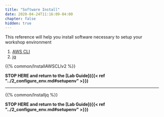 ```yaml
---
title: "Software Install"
date: 2020-04-24T11:16:09-04:00
chapter: false
hidden: true
---
```



This reference will help you install software necessary to setup your workshop environment

1. [AWS CLI](#install-aws-cli)
1. [jq](#jq)

{{% common/InstallAWSCLIv2 %}}

**STOP HERE and return to the [Lab Guide]({{< ref "../2_configure_env.md#setupenv" >}})**

---

{{% common/Installjq %}}

**STOP HERE and return to the [Lab Guide]({{< ref "../2_configure_env.md#setupenv" >}})**
